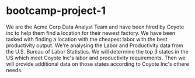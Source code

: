 # bootcamp-project-1

We are the Acme Corp Data Analyst Team and have been hired by Coyote inc to help them find a location
for their newest factory.  We have been tasked with finding a location with the cheapest labor with the
best productivity output. We're analysing the Labor and Productivity data from the U.S. Bureau of 
Labor Statistics. We will determine the top 3 states in the US which meet Coyote Inc's labor and 
productivity requirements. Then we will provide additional data on those states according to Coyote 
Inc's othere needs. 